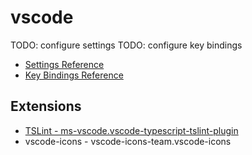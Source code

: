 # vscode

TODO: configure settings
TODO: configure key bindings

- [Settings Reference](https://code.visualstudio.com/docs/getstarted/settings)
- [Key Bindings Reference](https://code.visualstudio.com/docs/getstarted/settings)

## Extensions

- [TSLint - ms-vscode.vscode-typescript-tslint-plugin](https://github.com/Microsoft/typescript-tslint-plugin)
- vscode-icons - vscode-icons-team.vscode-icons
